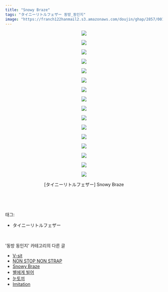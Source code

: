 ```yaml
---
title: "Snowy Braze"
tags: "タイニーリトルフェザー 동방_동인지"
image: "https://franch122hanmail2.s3.amazonaws.com/doujin/ghap/2857/001.jpg"
---
```

<div class="article">
<p style="text-align: center; clear: none; float: none;"><img src="{{ site.imgserver6 }}/ghap/2857/001.jpg"/></p>
<p style="text-align: center; clear: none; float: none;"><img src="{{ site.imgserver6 }}/ghap/2857/002.jpg"/></p>
<p style="text-align: center; clear: none; float: none;"><img src="{{ site.imgserver6 }}/ghap/2857/003.jpg"/></p>
<p style="text-align: center; clear: none; float: none;"><img src="{{ site.imgserver6 }}/ghap/2857/004.jpg"/></p>
<p style="text-align: center; clear: none; float: none;"><img src="{{ site.imgserver6 }}/ghap/2857/005.jpg"/></p>
<p style="text-align: center; clear: none; float: none;"><img src="{{ site.imgserver6 }}/ghap/2857/006.jpg"/></p>
<p style="text-align: center; clear: none; float: none;"><img src="{{ site.imgserver6 }}/ghap/2857/007.jpg"/></p>
<p style="text-align: center; clear: none; float: none;"><img src="{{ site.imgserver6 }}/ghap/2857/008.jpg"/></p>
<p style="text-align: center; clear: none; float: none;"><img src="{{ site.imgserver6 }}/ghap/2857/009.jpg"/></p>
<p style="text-align: center; clear: none; float: none;"><img src="{{ site.imgserver6 }}/ghap/2857/010.jpg"/></p>
<p style="text-align: center; clear: none; float: none;"><img src="{{ site.imgserver6 }}/ghap/2857/011.jpg"/></p>
<p style="text-align: center; clear: none; float: none;"><img src="{{ site.imgserver6 }}/ghap/2857/012.jpg"/></p>
<p style="text-align: center; clear: none; float: none;"><img src="{{ site.imgserver6 }}/ghap/2857/013.jpg"/></p>
<p style="text-align: center; clear: none; float: none;"><img src="{{ site.imgserver6 }}/ghap/2857/014.jpg"/></p>
<p style="text-align: center; clear: none; float: none;"><img src="{{ site.imgserver6 }}/ghap/2857/015.jpg"/></p>
<p style="text-align: center; clear: none; float: none;"><img src="{{ site.imgserver6 }}/ghap/2857/016.jpg"/></p>
<p style="text-align: center; clear: none; float: none;">[タイニーリトルフェザー] Snowy Braze</p>
<p><br/></p>
</div><br/>
<div class="tagTrail">
<p>태그: </p>
<ul>
<li>タイニーリトルフェザー</li>
</ul>
</div><br/>
<div class="another">
<p>'동방 동인지' 카테고리의 다른 글</p>
<ul>
<li><a href="/ghap_2860">V-sit</a></li>
<li><a href="/ghap_2859">NON STOP NON STRAP</a></li>
<li><a href="/ghap_2857">Snowy Braze</a></li>
<li><a href="/ghap_2856">별에게 빌어</a></li>
<li><a href="/ghap_2855">눈토끼</a></li>
<li><a href="/ghap_2854">Imitation</a></li>
</ul>
</div><br/>
<div class="cb_module cb_fluid">
<div class="cb_wrt cb_profile">
</div><!-- commentList close -->
</div><br/>

